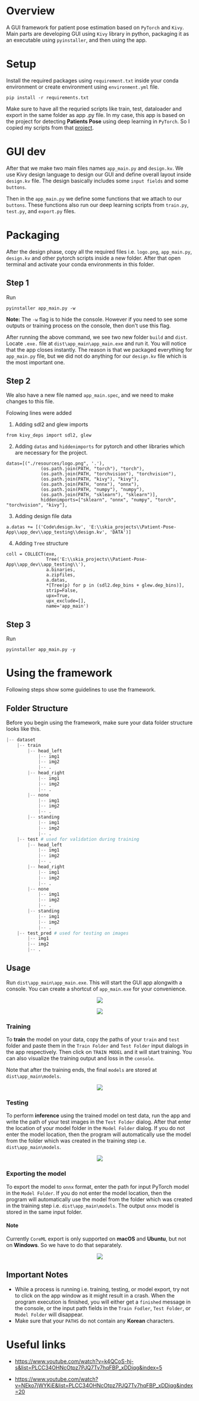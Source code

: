 # Overview
A GUI framework for patient pose estimation based on `PyTorch` and `Kivy`. Main parts are developing GUI using `Kivy` library in python, packaging it as an executable using `pyinstaller`, and then using the app.

# Setup
Install the required packages using `requirement.txt` inside your conda environment or create environment using `environment.yml` file.
```console
pip install -r requirements.txt
```

Make sure to have all the requried scripts like train, test, dataloader and export in the same folder as app .py file. In my case, this app is based on the project for detecting **Patients Pose** using deep learning in `PyTorch`. So I copied my scripts from that [project](https://github.com/pytholic/Patient_Pose_Detection_Depth_Images/tree/main/Implementation).

# GUI dev
After that we make two main files names `app_main.py` and `design.kv`. We use Kivy design language to design our GUI and define overall layout inside `design.kv` file. The design basically includes some `input fields` and some `buttons`. 

Then in the `app_main.py` we define some functions that we attach to our `buttons`. These functions also run our deep learning scripts from `train.py`, `test.py`, and `export.py` files.

# Packaging
After the design phase, copy all the required files i.e. `logo.png`, `app_main.py`, `design.kv` and other pytorch scripts inside a new folder. After that open terminal and activate your conda environments in this folder.
## Step 1
Run 
```
pyinstaller app_main.py -w
```
**Note:** The `-w` flag is to hide the console. However if you need to see some outputs or training process on the console, then don't use this flag.

After running the above command, we see two new folder `build` and `dist`. Locate `.exe.` file at `dist\app_main\app_main.exe` and run it. You will notice that the app closes instantly. The reason is that we packaged everything for `app_main.py` file, but we did not do anything for our `design.kv` file which is the most important one.

## Step 2
We also have a new file named `app_main.spec`, and we need to make changes to this file. 

Folowing lines were added

1. Adding sdl2 and glew imports
```
from kivy_deps import sdl2, glew
```

2. Adding `datas` and `hiddenimports` for pytorch and other libraries which are necessary for the project.
```
datas=[("./resources/logo.png", '.'), 
             (os.path.join(PATH, "torch"), "torch"),
             (os.path.join(PATH, "torchvision"), "torchvision"),
             (os.path.join(PATH, "kivy"), "kivy"),
             (os.path.join(PATH, "onnx"), "onnx"),
             (os.path.join(PATH, "numpy"), "numpy"),
             (os.path.join(PATH, "sklearn"), "sklearn")],
             hiddenimports=["sklearn", "onnx", "numpy", "torch", "torchvision", "kivy"],
```

3. Adding design file data
```
a.datas += [('Code\design.kv', 'E:\\skia_projects\\Patient-Pose-App\\app_dev\\app_testing\\design.kv', 'DATA')]
```

4. Adding `Tree` structure
```
coll = COLLECT(exe,
               Tree('E:\\skia_projects\\Patient-Pose-App\\app_dev\\app_testing\\'),
               a.binaries,
               a.zipfiles,
               a.datas, 
               *[Tree(p) for p in (sdl2.dep_bins + glew.dep_bins)],
               strip=False,
               upx=True,
               upx_exclude=[],
               name='app_main')
```

## Step 3
Run
```console
pyinstaller app_main.py -y
```

# Using the framework
Following steps show some guidelines to use the framework.

## Folder Structure
Before you begin using the framework, make sure your data folder structure looks like this.

```python
|-- dataset
    |-- train
        |-- head_left
            |-- img1
            |-- img2
            |-- .
        |-- head_right
            |-- img1
            |-- img2
            |-- .
        |-- none
            |-- img1
            |-- img2
            |-- .
        |-- standing
            |-- img1
            |-- img2 
            |-- .
    |-- test # used for validation during training
        |-- head_left
            |-- img1
            |-- img2
            |-- .
        |-- head_right
            |-- img1
            |-- img2
            |-- .
        |-- none
            |-- img1
            |-- img2
            |-- .
        |-- standing
            |-- img1
            |-- img2 
            |-- .
    |-- test_pred # used for testing on images
        |-- img1
        |-- img2
        |-- .
```

## Usage
Run `dist\app_main\app_main.exe`. This will start the GUI app alongwith a console. You can create a shortcut of `app_main.exe` for your convenience.
<p align="center">
  <img src="./assets/run_app.JPG">
</p>

<p align="center">
  <img src="./assets/main_page.JPG">
</p>

### Training
To **train** the model on your data, copy the paths of your `train` and `test` folder and paste them in the `Train Folder` and `Test Folder` input dialogs in the app respectively. Then click on `TRAIN MODEL` and it will start training. You can also visualize the training output and loss in the `console`.

Note that after the training ends, the final `models` are stored at `dist\app_main\models`.

<p align="center">
  <img src="./assets/train.JPG">
</p>

### Testing
To perform **inference** using the trained model on test data, run the app and write the path of your test images in the `Test Folder` dialog. After that enter the location of your model folder in the `Model Folder` dialog. If you do not enter the model location, then the program will automatically use the model from the folder which was created in the training step i.e. `dist\app_main\models`.

<p align="center">
  <img src="./assets/test.JPG">
</p>

### Exporting the model
To export the model to `onnx` format, enter the path for input PyTorch model in the `Model Folder`. If you do not enter the model location, then the program will automatically use the model from the folder which was created in the training step i.e. `dist\app_main\models`. The output `onnx` model is stored in the same input folder.
#### **Note**
Currently `CoreML` export is only supported on **macOS** and **Ubuntu**, but not on **Windows**. So we have to do that separately.

<p align="center">
  <img src="./assets/export.JPG">
</p>

## Important Notes
* While a process is running i.e. training, testing, or model export, try not to click on the app window as it might result in a crash. When the program execution is finished, you will either get a `finished` message in the console, or the input path fields in the `Train Fodler`, `Test Folder`, or `Model Folder` will disappear.
* Make sure that your `PATHS` do not contain any **Korean** characters.

# Useful links
* https://www.youtube.com/watch?v=k4QCoS-hj-s&list=PLCC34OHNcOtpz7PJQ7Tv7hqFBP_xDDjqg&index=5

* https://www.youtube.com/watch?v=NEko7jWYKiE&list=PLCC34OHNcOtpz7PJQ7Tv7hqFBP_xDDjqg&index=20
